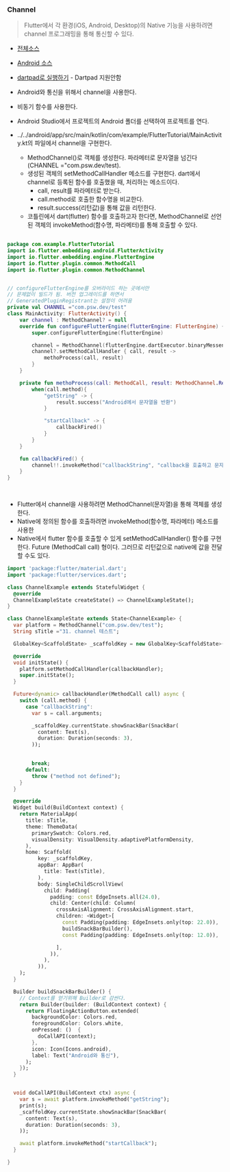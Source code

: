 ### Channel
> Flutter에서 각 환경(iOS, Android, Desktop)의 Native 기능을 사용하려면 channel 프로그래밍을 통해 통신할 수 있다.

- [전체소스](../../lib/advance/ChannelExample.dart)
- [Android 소스](../../android/app/src/main/kotlin/com/example/FlutterTutorial/MainActivity.kt)
- [dartpad로 실행하기](#) - Dartpad 지원안함

- Android와 통신을 위해서 channel을 사용한다.
- 비동기 함수를 사용한다.
- Android Studio에서 프로젝트의 Android 폴더를 선택하여 프로젝트를 연다.
- ../../android/app/src/main/kotlin/com/example/FlutterTutorial/MainActivity.kt의 파일에서 channel을 구현한다.
  - MethodChannel()로 객체를 생성한다. 파라메터로 문자열을 넘긴다(CHANNEL ="com.psw.dev/test).
  - 생성된 객체의 setMethodCallHandler 메소드를 구현한다. dart에서 channel로 등록된 함수를 호출했을 때, 처리하는 메소드이다.
    - call, result를 파라메터로 받는다.
    - call.method로 호출한 함수명을 비교한다.
    - result.success(리턴값)을 통해 값을 리턴한다.
  - 코틀린에서 dart(flutter) 함수를 호출하고자 한다면, MethodChannel로 선언된 객체의 invokeMethod(함수명, 파라메터)를 통해 호출할 수 있다.

~~~kotlin
  
package com.example.FlutterTutorial
import io.flutter.embedding.android.FlutterActivity
import io.flutter.embedding.engine.FlutterEngine
import io.flutter.plugin.common.MethodCall
import io.flutter.plugin.common.MethodChannel


// configureFlutterEngine를 오버라이드 하는 곳에서만
// 문제없이 빌드가 됨. 버전 업그레이드를 하면서
// GeneratedPluginRegistrant는 설정이 어려움
private val CHANNEL ="com.psw.dev/test"
class MainActivity: FlutterActivity() {
    var channel : MethodChannel? = null
    override fun configureFlutterEngine(flutterEngine: FlutterEngine) {
        super.configureFlutterEngine(flutterEngine)

        channel = MethodChannel(flutterEngine.dartExecutor.binaryMessenger, CHANNEL)
        channel?.setMethodCallHandler { call, result ->
            methoProcess(call, result)
        }
    }

    private fun methoProcess(call: MethodCall, result: MethodChannel.Result) {
        when(call.method){
            "getString" -> {
                result.success("Android에서 문자열을 반환")
            }

            "startCallback" -> {
                callbackFired()
            }
        }
    }

    fun callbackFired() {
        channel!!.invokeMethod("callbackString", "callback을 호출하고 문자열을 넘김")
    }
}

    
~~~

- Flutter에서 channel을 사용하려면 MethodChannel(문자열)을 통해 객체를 생성한다.
- Native에 정의된 함수를 호출하려면 invokeMethod(함수명, 파라메터) 메소드를 사용한
- Native에서 flutter 함수를 호출할 수 있게 setMethodCallHandler() 함수를 구현한다. Future<dynamic> (MethodCall call) 형이다. 그러므로 리턴값으로 native에 값을 전달할 수도 있다.

~~~ dart
import 'package:flutter/material.dart';
import 'package:flutter/services.dart';

class ChannelExample extends StatefulWidget {
  @override
  ChannelExampleState createState() => ChannelExampleState();
}

class ChannelExampleState extends State<ChannelExample> {
  var platform = MethodChannel("com.psw.dev/test");
  String sTitle ="31. channel 테스트";

  GlobalKey<ScaffoldState> _scaffoldKey = new GlobalKey<ScaffoldState>();

  @override
  void initState() {
    platform.setMethodCallHandler(callbackHandler);
    super.initState();
  }

  Future<dynamic> callbackHandler(MethodCall call) async {
    switch (call.method) {
      case "callbackString":
        var s = call.arguments;

        _scaffoldKey.currentState.showSnackBar(SnackBar(
          content: Text(s),
          duration: Duration(seconds: 3),
        ));
        

        break;
      default:
        throw ("method not defined");
    }
  }

  @override
  Widget build(BuildContext context) {
    return MaterialApp(
      title: sTitle,
      theme: ThemeData(
        primarySwatch: Colors.red,
        visualDensity: VisualDensity.adaptivePlatformDensity,
      ),
      home: Scaffold(
          key: _scaffoldKey,
          appBar: AppBar(
            title: Text(sTitle),
          ),
          body: SingleChildScrollView(
            child: Padding(
              padding: const EdgeInsets.all(24.0),
              child: Center(child: Column(
                crossAxisAlignment: CrossAxisAlignment.start,
                children: <Widget>[
                  const Padding(padding: EdgeInsets.only(top: 22.0)),
                  buildSnackBarBuilder(),
                  const Padding(padding: EdgeInsets.only(top: 12.0)),

                ],
              )),
            ),
          )),
    );
  }

  Builder buildSnackBarBuilder() {
    // Context를 얻기위해 Builder로 감싼다.
    return Builder(builder: (BuildContext context) {
      return FloatingActionButton.extended(
        backgroundColor: Colors.red,
        foregroundColor: Colors.white,
        onPressed: ()  {
          doCallAPI(context);
        },
        icon: Icon(Icons.android),
        label: Text("Android와 통신"),
      );
    });
  }


  void doCallAPI(BuildContext ctx) async {
    var s = await platform.invokeMethod("getString");
    print(s);
    _scaffoldKey.currentState.showSnackBar(SnackBar(
      content: Text(s),
      duration: Duration(seconds: 3),
    ));

    await platform.invokeMethod("startCallback");
  }

}
~~~
